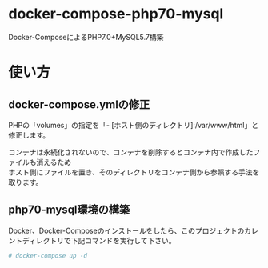 # docker-compose-php70-mysql
Docker-ComposeによるPHP7.0+MySQL5.7構築

# 使い方

## docker-compose.ymlの修正

PHPの「volumes」の指定を「- [ホスト側のディレクトリ]:/var/www/html」と修正します。  
  
コンテナは永続化されないので、コンテナを削除するとコンテナ内で作成したファイルも消えるため  
ホスト側にファイルを置き、そのディレクトリをコンテナ側から参照する手法を取ります。
  
## php70-mysql環境の構築
Docker、Docker-Composeのインストールをしたら、このプロジェクトのカレントディレクトリで下記コマンドを実行して下さい。  

```bash
# docker-compose up -d
```
